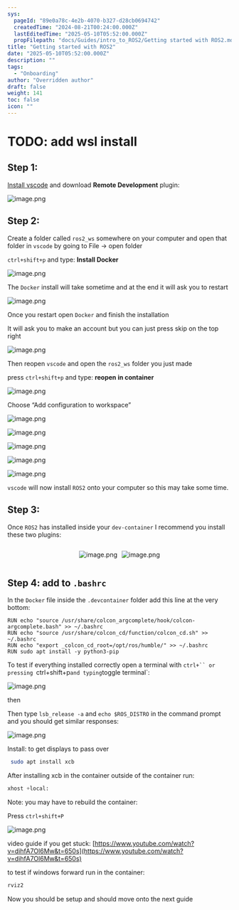 ```yaml
---
sys:
  pageId: "89e0a78c-4e2b-4070-b327-d28cb0694742"
  createdTime: "2024-08-21T00:24:00.000Z"
  lastEditedTime: "2025-05-10T05:52:00.000Z"
  propFilepath: "docs/Guides/intro_to_ROS2/Getting started with ROS2.md"
title: "Getting started with ROS2"
date: "2025-05-10T05:52:00.000Z"
description: ""
tags:
  - "Onboarding"
author: "Overridden author"
draft: false
weight: 141
toc: false
icon: ""
---
```


# TODO: add wsl install

## Step 1:

[Install vscode](https://code.visualstudio.com/download) and download **Remote Development** plugin:

![image.png](https://prod-files-secure.s3.us-west-2.amazonaws.com/d518164a-d88e-44d1-a4ee-3adb3bd8bce0/efb52993-1881-4a40-b95e-6f020334f022/image.png?X-Amz-Algorithm=AWS4-HMAC-SHA256&X-Amz-Content-Sha256=UNSIGNED-PAYLOAD&X-Amz-Credential=ASIAZI2LB46653DSAK5P%2F20250715%2Fus-west-2%2Fs3%2Faws4_request&X-Amz-Date=20250715T035340Z&X-Amz-Expires=3600&X-Amz-Security-Token=IQoJb3JpZ2luX2VjECMaCXVzLXdlc3QtMiJIMEYCIQDg0OUNJIlGgj2yXNujLWAOt7eRqDsPGTDnTge5ZgGwVQIhAJF7ifw1sMtVQV4CcR74OGk86sWU2H67po7V4%2B%2B6qLQ2Kv8DCDwQABoMNjM3NDIzMTgzODA1IgwKnBQlpF99di7eipsq3ANvcXSn0S9iGprbPxMHQzzE69thrXpYXii7q72BCDpRQi0PJBhVCIJYjvy13%2BcZA7U6ZWStzpSzpR9ZYmkP799Eeqk7DqevLmdly3qN0HGFKhPrLM5g8ThZD6EOOfrBScEc5dduGxAC%2BlGQqDdkB436V64F8o14xwpH9mZiay%2Bguri1Ma5JicGtOF2wLpOq37o4k%2BOlG6xHen55lhffDdB2sxDvP3ByWIYKbjl250pyzymRynHLVkFIwdVChmFJRYYHhoKoe0pbvzcOSF%2BMqkJC9oO48ck0kyB1SXlf5QvdfXhKu%2BZkh33i85pnEB7phRBU9%2Fg6x%2BtjfukJ7Lt8QMxDKQHS9JxMp8rbOj5ZnLtZ6AMBpf%2BvcaYpDW95alvO6wE5ceTOY8QgC7ImssWu7nLFLD4to%2BH%2FBENktjg7vCt9la57H6bAPzLiRpoJ76wOirGy3MtZ7jqZ279kkmSoWiPbZj5dhAwjwwNOQl9yEG0kyODPYDFs2dhPDQEkoAIt4l7cBg6FVPqAeDW9sO1CdtDpGgQ%2FcW5AvASbylphRNK%2FzrxVkVnj0PEPYGezS%2FAFFZFgL5Qu5nsOMDZzFSfGONJ1CcodTzkRdcDQlJYfKYof0sdnszIsyZ2BKu1%2BGDD7%2FdbDBjqkAQAwrOZZgoL0PIt9d3LzGr4rJf2LfEime6rNj%2Flh0huil%2BHuxa%2BIHqRgqbkPKovFkDwPdZSvJdCEF7LXEUjQCCqYQw%2FsCtg7Rxtu1v3CJ4IyTdNNbgofHA1zdWFRpuDeqHRGVF7U286AhVmTVcValWKqUvKDIEt4UkIspSF8DQalQEZiqqor%2FQiC5UtoNTdFSu0VR3UbELO%2FyXtbSLxMvL2a6LZT&X-Amz-Signature=175a6539f2058926c2cabb134f5a5062afae2a8fe34b99c1fc55ae10d6e5ecd9&X-Amz-SignedHeaders=host&x-amz-checksum-mode=ENABLED&x-id=GetObject)

## Step 2:

Create a folder called `ros2_ws` somewhere on your computer and open that folder in `vscode` by going to File → open folder 

`ctrl+shift+p` and type: **Install Docker**

![image.png](https://prod-files-secure.s3.us-west-2.amazonaws.com/d518164a-d88e-44d1-a4ee-3adb3bd8bce0/2269dc0e-1cd5-47ff-bceb-c04ad9b2eab0/image.png?X-Amz-Algorithm=AWS4-HMAC-SHA256&X-Amz-Content-Sha256=UNSIGNED-PAYLOAD&X-Amz-Credential=ASIAZI2LB46653DSAK5P%2F20250715%2Fus-west-2%2Fs3%2Faws4_request&X-Amz-Date=20250715T035340Z&X-Amz-Expires=3600&X-Amz-Security-Token=IQoJb3JpZ2luX2VjECMaCXVzLXdlc3QtMiJIMEYCIQDg0OUNJIlGgj2yXNujLWAOt7eRqDsPGTDnTge5ZgGwVQIhAJF7ifw1sMtVQV4CcR74OGk86sWU2H67po7V4%2B%2B6qLQ2Kv8DCDwQABoMNjM3NDIzMTgzODA1IgwKnBQlpF99di7eipsq3ANvcXSn0S9iGprbPxMHQzzE69thrXpYXii7q72BCDpRQi0PJBhVCIJYjvy13%2BcZA7U6ZWStzpSzpR9ZYmkP799Eeqk7DqevLmdly3qN0HGFKhPrLM5g8ThZD6EOOfrBScEc5dduGxAC%2BlGQqDdkB436V64F8o14xwpH9mZiay%2Bguri1Ma5JicGtOF2wLpOq37o4k%2BOlG6xHen55lhffDdB2sxDvP3ByWIYKbjl250pyzymRynHLVkFIwdVChmFJRYYHhoKoe0pbvzcOSF%2BMqkJC9oO48ck0kyB1SXlf5QvdfXhKu%2BZkh33i85pnEB7phRBU9%2Fg6x%2BtjfukJ7Lt8QMxDKQHS9JxMp8rbOj5ZnLtZ6AMBpf%2BvcaYpDW95alvO6wE5ceTOY8QgC7ImssWu7nLFLD4to%2BH%2FBENktjg7vCt9la57H6bAPzLiRpoJ76wOirGy3MtZ7jqZ279kkmSoWiPbZj5dhAwjwwNOQl9yEG0kyODPYDFs2dhPDQEkoAIt4l7cBg6FVPqAeDW9sO1CdtDpGgQ%2FcW5AvASbylphRNK%2FzrxVkVnj0PEPYGezS%2FAFFZFgL5Qu5nsOMDZzFSfGONJ1CcodTzkRdcDQlJYfKYof0sdnszIsyZ2BKu1%2BGDD7%2FdbDBjqkAQAwrOZZgoL0PIt9d3LzGr4rJf2LfEime6rNj%2Flh0huil%2BHuxa%2BIHqRgqbkPKovFkDwPdZSvJdCEF7LXEUjQCCqYQw%2FsCtg7Rxtu1v3CJ4IyTdNNbgofHA1zdWFRpuDeqHRGVF7U286AhVmTVcValWKqUvKDIEt4UkIspSF8DQalQEZiqqor%2FQiC5UtoNTdFSu0VR3UbELO%2FyXtbSLxMvL2a6LZT&X-Amz-Signature=25366506b5bafc1066b2869cfbaceedf6176b389bfb36303962fad5a74b0ec7e&X-Amz-SignedHeaders=host&x-amz-checksum-mode=ENABLED&x-id=GetObject)

The `Docker` install will take sometime and at the end it will ask you to restart

![image.png](https://prod-files-secure.s3.us-west-2.amazonaws.com/d518164a-d88e-44d1-a4ee-3adb3bd8bce0/ed233f78-be33-4b1f-b89c-9c346c0e961e/image.png?X-Amz-Algorithm=AWS4-HMAC-SHA256&X-Amz-Content-Sha256=UNSIGNED-PAYLOAD&X-Amz-Credential=ASIAZI2LB46653DSAK5P%2F20250715%2Fus-west-2%2Fs3%2Faws4_request&X-Amz-Date=20250715T035340Z&X-Amz-Expires=3600&X-Amz-Security-Token=IQoJb3JpZ2luX2VjECMaCXVzLXdlc3QtMiJIMEYCIQDg0OUNJIlGgj2yXNujLWAOt7eRqDsPGTDnTge5ZgGwVQIhAJF7ifw1sMtVQV4CcR74OGk86sWU2H67po7V4%2B%2B6qLQ2Kv8DCDwQABoMNjM3NDIzMTgzODA1IgwKnBQlpF99di7eipsq3ANvcXSn0S9iGprbPxMHQzzE69thrXpYXii7q72BCDpRQi0PJBhVCIJYjvy13%2BcZA7U6ZWStzpSzpR9ZYmkP799Eeqk7DqevLmdly3qN0HGFKhPrLM5g8ThZD6EOOfrBScEc5dduGxAC%2BlGQqDdkB436V64F8o14xwpH9mZiay%2Bguri1Ma5JicGtOF2wLpOq37o4k%2BOlG6xHen55lhffDdB2sxDvP3ByWIYKbjl250pyzymRynHLVkFIwdVChmFJRYYHhoKoe0pbvzcOSF%2BMqkJC9oO48ck0kyB1SXlf5QvdfXhKu%2BZkh33i85pnEB7phRBU9%2Fg6x%2BtjfukJ7Lt8QMxDKQHS9JxMp8rbOj5ZnLtZ6AMBpf%2BvcaYpDW95alvO6wE5ceTOY8QgC7ImssWu7nLFLD4to%2BH%2FBENktjg7vCt9la57H6bAPzLiRpoJ76wOirGy3MtZ7jqZ279kkmSoWiPbZj5dhAwjwwNOQl9yEG0kyODPYDFs2dhPDQEkoAIt4l7cBg6FVPqAeDW9sO1CdtDpGgQ%2FcW5AvASbylphRNK%2FzrxVkVnj0PEPYGezS%2FAFFZFgL5Qu5nsOMDZzFSfGONJ1CcodTzkRdcDQlJYfKYof0sdnszIsyZ2BKu1%2BGDD7%2FdbDBjqkAQAwrOZZgoL0PIt9d3LzGr4rJf2LfEime6rNj%2Flh0huil%2BHuxa%2BIHqRgqbkPKovFkDwPdZSvJdCEF7LXEUjQCCqYQw%2FsCtg7Rxtu1v3CJ4IyTdNNbgofHA1zdWFRpuDeqHRGVF7U286AhVmTVcValWKqUvKDIEt4UkIspSF8DQalQEZiqqor%2FQiC5UtoNTdFSu0VR3UbELO%2FyXtbSLxMvL2a6LZT&X-Amz-Signature=70b1f153de464fc7a4d3dcaf02692613c7d93af109121ef09a0dd81ebb606236&X-Amz-SignedHeaders=host&x-amz-checksum-mode=ENABLED&x-id=GetObject)

Once you restart open `Docker` and finish the installation

It will ask you to make an account but you can just press skip on the top right

![image.png](https://prod-files-secure.s3.us-west-2.amazonaws.com/d518164a-d88e-44d1-a4ee-3adb3bd8bce0/21010ad9-1659-4fd9-9f59-9932a09b2a3d/image.png?X-Amz-Algorithm=AWS4-HMAC-SHA256&X-Amz-Content-Sha256=UNSIGNED-PAYLOAD&X-Amz-Credential=ASIAZI2LB46653DSAK5P%2F20250715%2Fus-west-2%2Fs3%2Faws4_request&X-Amz-Date=20250715T035340Z&X-Amz-Expires=3600&X-Amz-Security-Token=IQoJb3JpZ2luX2VjECMaCXVzLXdlc3QtMiJIMEYCIQDg0OUNJIlGgj2yXNujLWAOt7eRqDsPGTDnTge5ZgGwVQIhAJF7ifw1sMtVQV4CcR74OGk86sWU2H67po7V4%2B%2B6qLQ2Kv8DCDwQABoMNjM3NDIzMTgzODA1IgwKnBQlpF99di7eipsq3ANvcXSn0S9iGprbPxMHQzzE69thrXpYXii7q72BCDpRQi0PJBhVCIJYjvy13%2BcZA7U6ZWStzpSzpR9ZYmkP799Eeqk7DqevLmdly3qN0HGFKhPrLM5g8ThZD6EOOfrBScEc5dduGxAC%2BlGQqDdkB436V64F8o14xwpH9mZiay%2Bguri1Ma5JicGtOF2wLpOq37o4k%2BOlG6xHen55lhffDdB2sxDvP3ByWIYKbjl250pyzymRynHLVkFIwdVChmFJRYYHhoKoe0pbvzcOSF%2BMqkJC9oO48ck0kyB1SXlf5QvdfXhKu%2BZkh33i85pnEB7phRBU9%2Fg6x%2BtjfukJ7Lt8QMxDKQHS9JxMp8rbOj5ZnLtZ6AMBpf%2BvcaYpDW95alvO6wE5ceTOY8QgC7ImssWu7nLFLD4to%2BH%2FBENktjg7vCt9la57H6bAPzLiRpoJ76wOirGy3MtZ7jqZ279kkmSoWiPbZj5dhAwjwwNOQl9yEG0kyODPYDFs2dhPDQEkoAIt4l7cBg6FVPqAeDW9sO1CdtDpGgQ%2FcW5AvASbylphRNK%2FzrxVkVnj0PEPYGezS%2FAFFZFgL5Qu5nsOMDZzFSfGONJ1CcodTzkRdcDQlJYfKYof0sdnszIsyZ2BKu1%2BGDD7%2FdbDBjqkAQAwrOZZgoL0PIt9d3LzGr4rJf2LfEime6rNj%2Flh0huil%2BHuxa%2BIHqRgqbkPKovFkDwPdZSvJdCEF7LXEUjQCCqYQw%2FsCtg7Rxtu1v3CJ4IyTdNNbgofHA1zdWFRpuDeqHRGVF7U286AhVmTVcValWKqUvKDIEt4UkIspSF8DQalQEZiqqor%2FQiC5UtoNTdFSu0VR3UbELO%2FyXtbSLxMvL2a6LZT&X-Amz-Signature=aaa128b8e969b8556df7293124986140e2e266b6a93cf7024947ae988f010855&X-Amz-SignedHeaders=host&x-amz-checksum-mode=ENABLED&x-id=GetObject)

Then reopen `vscode` and open the `ros2_ws` folder you just made

press `ctrl+shift+p` and type: **reopen in container**

![image.png](https://prod-files-secure.s3.us-west-2.amazonaws.com/d518164a-d88e-44d1-a4ee-3adb3bd8bce0/4e93b8c2-41ad-488c-8095-c74205196118/image.png?X-Amz-Algorithm=AWS4-HMAC-SHA256&X-Amz-Content-Sha256=UNSIGNED-PAYLOAD&X-Amz-Credential=ASIAZI2LB46653DSAK5P%2F20250715%2Fus-west-2%2Fs3%2Faws4_request&X-Amz-Date=20250715T035340Z&X-Amz-Expires=3600&X-Amz-Security-Token=IQoJb3JpZ2luX2VjECMaCXVzLXdlc3QtMiJIMEYCIQDg0OUNJIlGgj2yXNujLWAOt7eRqDsPGTDnTge5ZgGwVQIhAJF7ifw1sMtVQV4CcR74OGk86sWU2H67po7V4%2B%2B6qLQ2Kv8DCDwQABoMNjM3NDIzMTgzODA1IgwKnBQlpF99di7eipsq3ANvcXSn0S9iGprbPxMHQzzE69thrXpYXii7q72BCDpRQi0PJBhVCIJYjvy13%2BcZA7U6ZWStzpSzpR9ZYmkP799Eeqk7DqevLmdly3qN0HGFKhPrLM5g8ThZD6EOOfrBScEc5dduGxAC%2BlGQqDdkB436V64F8o14xwpH9mZiay%2Bguri1Ma5JicGtOF2wLpOq37o4k%2BOlG6xHen55lhffDdB2sxDvP3ByWIYKbjl250pyzymRynHLVkFIwdVChmFJRYYHhoKoe0pbvzcOSF%2BMqkJC9oO48ck0kyB1SXlf5QvdfXhKu%2BZkh33i85pnEB7phRBU9%2Fg6x%2BtjfukJ7Lt8QMxDKQHS9JxMp8rbOj5ZnLtZ6AMBpf%2BvcaYpDW95alvO6wE5ceTOY8QgC7ImssWu7nLFLD4to%2BH%2FBENktjg7vCt9la57H6bAPzLiRpoJ76wOirGy3MtZ7jqZ279kkmSoWiPbZj5dhAwjwwNOQl9yEG0kyODPYDFs2dhPDQEkoAIt4l7cBg6FVPqAeDW9sO1CdtDpGgQ%2FcW5AvASbylphRNK%2FzrxVkVnj0PEPYGezS%2FAFFZFgL5Qu5nsOMDZzFSfGONJ1CcodTzkRdcDQlJYfKYof0sdnszIsyZ2BKu1%2BGDD7%2FdbDBjqkAQAwrOZZgoL0PIt9d3LzGr4rJf2LfEime6rNj%2Flh0huil%2BHuxa%2BIHqRgqbkPKovFkDwPdZSvJdCEF7LXEUjQCCqYQw%2FsCtg7Rxtu1v3CJ4IyTdNNbgofHA1zdWFRpuDeqHRGVF7U286AhVmTVcValWKqUvKDIEt4UkIspSF8DQalQEZiqqor%2FQiC5UtoNTdFSu0VR3UbELO%2FyXtbSLxMvL2a6LZT&X-Amz-Signature=bb148e4dd68ca12f144409d37859bf6acc80ce8e59b318a0f2e580406f1c8632&X-Amz-SignedHeaders=host&x-amz-checksum-mode=ENABLED&x-id=GetObject)

Choose “Add configuration to workspace”

![image.png](https://prod-files-secure.s3.us-west-2.amazonaws.com/d518164a-d88e-44d1-a4ee-3adb3bd8bce0/9560b282-5060-4989-ba37-97e7b2c22476/image.png?X-Amz-Algorithm=AWS4-HMAC-SHA256&X-Amz-Content-Sha256=UNSIGNED-PAYLOAD&X-Amz-Credential=ASIAZI2LB46653DSAK5P%2F20250715%2Fus-west-2%2Fs3%2Faws4_request&X-Amz-Date=20250715T035340Z&X-Amz-Expires=3600&X-Amz-Security-Token=IQoJb3JpZ2luX2VjECMaCXVzLXdlc3QtMiJIMEYCIQDg0OUNJIlGgj2yXNujLWAOt7eRqDsPGTDnTge5ZgGwVQIhAJF7ifw1sMtVQV4CcR74OGk86sWU2H67po7V4%2B%2B6qLQ2Kv8DCDwQABoMNjM3NDIzMTgzODA1IgwKnBQlpF99di7eipsq3ANvcXSn0S9iGprbPxMHQzzE69thrXpYXii7q72BCDpRQi0PJBhVCIJYjvy13%2BcZA7U6ZWStzpSzpR9ZYmkP799Eeqk7DqevLmdly3qN0HGFKhPrLM5g8ThZD6EOOfrBScEc5dduGxAC%2BlGQqDdkB436V64F8o14xwpH9mZiay%2Bguri1Ma5JicGtOF2wLpOq37o4k%2BOlG6xHen55lhffDdB2sxDvP3ByWIYKbjl250pyzymRynHLVkFIwdVChmFJRYYHhoKoe0pbvzcOSF%2BMqkJC9oO48ck0kyB1SXlf5QvdfXhKu%2BZkh33i85pnEB7phRBU9%2Fg6x%2BtjfukJ7Lt8QMxDKQHS9JxMp8rbOj5ZnLtZ6AMBpf%2BvcaYpDW95alvO6wE5ceTOY8QgC7ImssWu7nLFLD4to%2BH%2FBENktjg7vCt9la57H6bAPzLiRpoJ76wOirGy3MtZ7jqZ279kkmSoWiPbZj5dhAwjwwNOQl9yEG0kyODPYDFs2dhPDQEkoAIt4l7cBg6FVPqAeDW9sO1CdtDpGgQ%2FcW5AvASbylphRNK%2FzrxVkVnj0PEPYGezS%2FAFFZFgL5Qu5nsOMDZzFSfGONJ1CcodTzkRdcDQlJYfKYof0sdnszIsyZ2BKu1%2BGDD7%2FdbDBjqkAQAwrOZZgoL0PIt9d3LzGr4rJf2LfEime6rNj%2Flh0huil%2BHuxa%2BIHqRgqbkPKovFkDwPdZSvJdCEF7LXEUjQCCqYQw%2FsCtg7Rxtu1v3CJ4IyTdNNbgofHA1zdWFRpuDeqHRGVF7U286AhVmTVcValWKqUvKDIEt4UkIspSF8DQalQEZiqqor%2FQiC5UtoNTdFSu0VR3UbELO%2FyXtbSLxMvL2a6LZT&X-Amz-Signature=40634c28e9a445bffe521393de8cdcfe5216aed11dfd3c14bc1e37fb5280ca7a&X-Amz-SignedHeaders=host&x-amz-checksum-mode=ENABLED&x-id=GetObject)

![image.png](https://prod-files-secure.s3.us-west-2.amazonaws.com/d518164a-d88e-44d1-a4ee-3adb3bd8bce0/2ee63f81-886b-48e8-a553-dc6e5eac99e4/image.png?X-Amz-Algorithm=AWS4-HMAC-SHA256&X-Amz-Content-Sha256=UNSIGNED-PAYLOAD&X-Amz-Credential=ASIAZI2LB46653DSAK5P%2F20250715%2Fus-west-2%2Fs3%2Faws4_request&X-Amz-Date=20250715T035340Z&X-Amz-Expires=3600&X-Amz-Security-Token=IQoJb3JpZ2luX2VjECMaCXVzLXdlc3QtMiJIMEYCIQDg0OUNJIlGgj2yXNujLWAOt7eRqDsPGTDnTge5ZgGwVQIhAJF7ifw1sMtVQV4CcR74OGk86sWU2H67po7V4%2B%2B6qLQ2Kv8DCDwQABoMNjM3NDIzMTgzODA1IgwKnBQlpF99di7eipsq3ANvcXSn0S9iGprbPxMHQzzE69thrXpYXii7q72BCDpRQi0PJBhVCIJYjvy13%2BcZA7U6ZWStzpSzpR9ZYmkP799Eeqk7DqevLmdly3qN0HGFKhPrLM5g8ThZD6EOOfrBScEc5dduGxAC%2BlGQqDdkB436V64F8o14xwpH9mZiay%2Bguri1Ma5JicGtOF2wLpOq37o4k%2BOlG6xHen55lhffDdB2sxDvP3ByWIYKbjl250pyzymRynHLVkFIwdVChmFJRYYHhoKoe0pbvzcOSF%2BMqkJC9oO48ck0kyB1SXlf5QvdfXhKu%2BZkh33i85pnEB7phRBU9%2Fg6x%2BtjfukJ7Lt8QMxDKQHS9JxMp8rbOj5ZnLtZ6AMBpf%2BvcaYpDW95alvO6wE5ceTOY8QgC7ImssWu7nLFLD4to%2BH%2FBENktjg7vCt9la57H6bAPzLiRpoJ76wOirGy3MtZ7jqZ279kkmSoWiPbZj5dhAwjwwNOQl9yEG0kyODPYDFs2dhPDQEkoAIt4l7cBg6FVPqAeDW9sO1CdtDpGgQ%2FcW5AvASbylphRNK%2FzrxVkVnj0PEPYGezS%2FAFFZFgL5Qu5nsOMDZzFSfGONJ1CcodTzkRdcDQlJYfKYof0sdnszIsyZ2BKu1%2BGDD7%2FdbDBjqkAQAwrOZZgoL0PIt9d3LzGr4rJf2LfEime6rNj%2Flh0huil%2BHuxa%2BIHqRgqbkPKovFkDwPdZSvJdCEF7LXEUjQCCqYQw%2FsCtg7Rxtu1v3CJ4IyTdNNbgofHA1zdWFRpuDeqHRGVF7U286AhVmTVcValWKqUvKDIEt4UkIspSF8DQalQEZiqqor%2FQiC5UtoNTdFSu0VR3UbELO%2FyXtbSLxMvL2a6LZT&X-Amz-Signature=18a4908363a49361b0e2108f15f076856d260ab8067a98f0254fdbef5f1d998b&X-Amz-SignedHeaders=host&x-amz-checksum-mode=ENABLED&x-id=GetObject)

![image.png](https://prod-files-secure.s3.us-west-2.amazonaws.com/d518164a-d88e-44d1-a4ee-3adb3bd8bce0/ae1580b2-b048-407e-aed9-b584224a7a04/image.png?X-Amz-Algorithm=AWS4-HMAC-SHA256&X-Amz-Content-Sha256=UNSIGNED-PAYLOAD&X-Amz-Credential=ASIAZI2LB46653DSAK5P%2F20250715%2Fus-west-2%2Fs3%2Faws4_request&X-Amz-Date=20250715T035340Z&X-Amz-Expires=3600&X-Amz-Security-Token=IQoJb3JpZ2luX2VjECMaCXVzLXdlc3QtMiJIMEYCIQDg0OUNJIlGgj2yXNujLWAOt7eRqDsPGTDnTge5ZgGwVQIhAJF7ifw1sMtVQV4CcR74OGk86sWU2H67po7V4%2B%2B6qLQ2Kv8DCDwQABoMNjM3NDIzMTgzODA1IgwKnBQlpF99di7eipsq3ANvcXSn0S9iGprbPxMHQzzE69thrXpYXii7q72BCDpRQi0PJBhVCIJYjvy13%2BcZA7U6ZWStzpSzpR9ZYmkP799Eeqk7DqevLmdly3qN0HGFKhPrLM5g8ThZD6EOOfrBScEc5dduGxAC%2BlGQqDdkB436V64F8o14xwpH9mZiay%2Bguri1Ma5JicGtOF2wLpOq37o4k%2BOlG6xHen55lhffDdB2sxDvP3ByWIYKbjl250pyzymRynHLVkFIwdVChmFJRYYHhoKoe0pbvzcOSF%2BMqkJC9oO48ck0kyB1SXlf5QvdfXhKu%2BZkh33i85pnEB7phRBU9%2Fg6x%2BtjfukJ7Lt8QMxDKQHS9JxMp8rbOj5ZnLtZ6AMBpf%2BvcaYpDW95alvO6wE5ceTOY8QgC7ImssWu7nLFLD4to%2BH%2FBENktjg7vCt9la57H6bAPzLiRpoJ76wOirGy3MtZ7jqZ279kkmSoWiPbZj5dhAwjwwNOQl9yEG0kyODPYDFs2dhPDQEkoAIt4l7cBg6FVPqAeDW9sO1CdtDpGgQ%2FcW5AvASbylphRNK%2FzrxVkVnj0PEPYGezS%2FAFFZFgL5Qu5nsOMDZzFSfGONJ1CcodTzkRdcDQlJYfKYof0sdnszIsyZ2BKu1%2BGDD7%2FdbDBjqkAQAwrOZZgoL0PIt9d3LzGr4rJf2LfEime6rNj%2Flh0huil%2BHuxa%2BIHqRgqbkPKovFkDwPdZSvJdCEF7LXEUjQCCqYQw%2FsCtg7Rxtu1v3CJ4IyTdNNbgofHA1zdWFRpuDeqHRGVF7U286AhVmTVcValWKqUvKDIEt4UkIspSF8DQalQEZiqqor%2FQiC5UtoNTdFSu0VR3UbELO%2FyXtbSLxMvL2a6LZT&X-Amz-Signature=08bc276af60af8652408c92f77f63253031d8298c3de879658adc1fb9804acf5&X-Amz-SignedHeaders=host&x-amz-checksum-mode=ENABLED&x-id=GetObject)

![image.png](https://prod-files-secure.s3.us-west-2.amazonaws.com/d518164a-d88e-44d1-a4ee-3adb3bd8bce0/53255b28-f75e-430f-b9e3-c0ac8577e42b/image.png?X-Amz-Algorithm=AWS4-HMAC-SHA256&X-Amz-Content-Sha256=UNSIGNED-PAYLOAD&X-Amz-Credential=ASIAZI2LB46653DSAK5P%2F20250715%2Fus-west-2%2Fs3%2Faws4_request&X-Amz-Date=20250715T035340Z&X-Amz-Expires=3600&X-Amz-Security-Token=IQoJb3JpZ2luX2VjECMaCXVzLXdlc3QtMiJIMEYCIQDg0OUNJIlGgj2yXNujLWAOt7eRqDsPGTDnTge5ZgGwVQIhAJF7ifw1sMtVQV4CcR74OGk86sWU2H67po7V4%2B%2B6qLQ2Kv8DCDwQABoMNjM3NDIzMTgzODA1IgwKnBQlpF99di7eipsq3ANvcXSn0S9iGprbPxMHQzzE69thrXpYXii7q72BCDpRQi0PJBhVCIJYjvy13%2BcZA7U6ZWStzpSzpR9ZYmkP799Eeqk7DqevLmdly3qN0HGFKhPrLM5g8ThZD6EOOfrBScEc5dduGxAC%2BlGQqDdkB436V64F8o14xwpH9mZiay%2Bguri1Ma5JicGtOF2wLpOq37o4k%2BOlG6xHen55lhffDdB2sxDvP3ByWIYKbjl250pyzymRynHLVkFIwdVChmFJRYYHhoKoe0pbvzcOSF%2BMqkJC9oO48ck0kyB1SXlf5QvdfXhKu%2BZkh33i85pnEB7phRBU9%2Fg6x%2BtjfukJ7Lt8QMxDKQHS9JxMp8rbOj5ZnLtZ6AMBpf%2BvcaYpDW95alvO6wE5ceTOY8QgC7ImssWu7nLFLD4to%2BH%2FBENktjg7vCt9la57H6bAPzLiRpoJ76wOirGy3MtZ7jqZ279kkmSoWiPbZj5dhAwjwwNOQl9yEG0kyODPYDFs2dhPDQEkoAIt4l7cBg6FVPqAeDW9sO1CdtDpGgQ%2FcW5AvASbylphRNK%2FzrxVkVnj0PEPYGezS%2FAFFZFgL5Qu5nsOMDZzFSfGONJ1CcodTzkRdcDQlJYfKYof0sdnszIsyZ2BKu1%2BGDD7%2FdbDBjqkAQAwrOZZgoL0PIt9d3LzGr4rJf2LfEime6rNj%2Flh0huil%2BHuxa%2BIHqRgqbkPKovFkDwPdZSvJdCEF7LXEUjQCCqYQw%2FsCtg7Rxtu1v3CJ4IyTdNNbgofHA1zdWFRpuDeqHRGVF7U286AhVmTVcValWKqUvKDIEt4UkIspSF8DQalQEZiqqor%2FQiC5UtoNTdFSu0VR3UbELO%2FyXtbSLxMvL2a6LZT&X-Amz-Signature=abafdb8981617c781a195eb59fbcbd238256e5443b76a52a7b8dd31b06e17b5e&X-Amz-SignedHeaders=host&x-amz-checksum-mode=ENABLED&x-id=GetObject)

![image.png](https://prod-files-secure.s3.us-west-2.amazonaws.com/d518164a-d88e-44d1-a4ee-3adb3bd8bce0/7c562767-5af9-4ffb-97d1-327bcdf4ee00/image.png?X-Amz-Algorithm=AWS4-HMAC-SHA256&X-Amz-Content-Sha256=UNSIGNED-PAYLOAD&X-Amz-Credential=ASIAZI2LB46653DSAK5P%2F20250715%2Fus-west-2%2Fs3%2Faws4_request&X-Amz-Date=20250715T035340Z&X-Amz-Expires=3600&X-Amz-Security-Token=IQoJb3JpZ2luX2VjECMaCXVzLXdlc3QtMiJIMEYCIQDg0OUNJIlGgj2yXNujLWAOt7eRqDsPGTDnTge5ZgGwVQIhAJF7ifw1sMtVQV4CcR74OGk86sWU2H67po7V4%2B%2B6qLQ2Kv8DCDwQABoMNjM3NDIzMTgzODA1IgwKnBQlpF99di7eipsq3ANvcXSn0S9iGprbPxMHQzzE69thrXpYXii7q72BCDpRQi0PJBhVCIJYjvy13%2BcZA7U6ZWStzpSzpR9ZYmkP799Eeqk7DqevLmdly3qN0HGFKhPrLM5g8ThZD6EOOfrBScEc5dduGxAC%2BlGQqDdkB436V64F8o14xwpH9mZiay%2Bguri1Ma5JicGtOF2wLpOq37o4k%2BOlG6xHen55lhffDdB2sxDvP3ByWIYKbjl250pyzymRynHLVkFIwdVChmFJRYYHhoKoe0pbvzcOSF%2BMqkJC9oO48ck0kyB1SXlf5QvdfXhKu%2BZkh33i85pnEB7phRBU9%2Fg6x%2BtjfukJ7Lt8QMxDKQHS9JxMp8rbOj5ZnLtZ6AMBpf%2BvcaYpDW95alvO6wE5ceTOY8QgC7ImssWu7nLFLD4to%2BH%2FBENktjg7vCt9la57H6bAPzLiRpoJ76wOirGy3MtZ7jqZ279kkmSoWiPbZj5dhAwjwwNOQl9yEG0kyODPYDFs2dhPDQEkoAIt4l7cBg6FVPqAeDW9sO1CdtDpGgQ%2FcW5AvASbylphRNK%2FzrxVkVnj0PEPYGezS%2FAFFZFgL5Qu5nsOMDZzFSfGONJ1CcodTzkRdcDQlJYfKYof0sdnszIsyZ2BKu1%2BGDD7%2FdbDBjqkAQAwrOZZgoL0PIt9d3LzGr4rJf2LfEime6rNj%2Flh0huil%2BHuxa%2BIHqRgqbkPKovFkDwPdZSvJdCEF7LXEUjQCCqYQw%2FsCtg7Rxtu1v3CJ4IyTdNNbgofHA1zdWFRpuDeqHRGVF7U286AhVmTVcValWKqUvKDIEt4UkIspSF8DQalQEZiqqor%2FQiC5UtoNTdFSu0VR3UbELO%2FyXtbSLxMvL2a6LZT&X-Amz-Signature=447f1e94fbc151be5db6d3b8c7a175a8a9e42762b95c7afb753a811ab3298ae4&X-Amz-SignedHeaders=host&x-amz-checksum-mode=ENABLED&x-id=GetObject)

`vscode` will now install `ROS2` onto your computer so this may take some time.

## Step 3:

Once `ROS2` has installed inside your `dev-container` I recommend you install these two plugins:

<div style="display: flex;flex-direction: row; column-gap:10px; max-width: 630px;justify-content: center;">
<div>

![image.png](https://prod-files-secure.s3.us-west-2.amazonaws.com/d518164a-d88e-44d1-a4ee-3adb3bd8bce0/3fc3d550-5a54-4ba1-ba6b-faa01cdb7369/image.png?X-Amz-Algorithm=AWS4-HMAC-SHA256&X-Amz-Content-Sha256=UNSIGNED-PAYLOAD&X-Amz-Credential=ASIAZI2LB4663NAWITI3%2F20250715%2Fus-west-2%2Fs3%2Faws4_request&X-Amz-Date=20250715T035345Z&X-Amz-Expires=3600&X-Amz-Security-Token=IQoJb3JpZ2luX2VjECMaCXVzLXdlc3QtMiJHMEUCIA0o577FjMSzC9oF2%2BMXEW%2FdRAE5gM0BYRGaRbUU8A36AiEAr11s4ooBJ%2BfCHKqEkwJB5yDGub9RbCNTElI8EbOGblsq%2FwMIPBAAGgw2Mzc0MjMxODM4MDUiDGY1qV0gA3%2Bh3aWn4CrcAycTFwGjJeY849G1cgT5I%2FOJDZSehMSPv4ASdpgCEAva0BoSgZPrHjoHGq2SIEkrJQBL1Q7ue4%2FirdY9N0IlEUQpS2kvCrkxzBE%2B0KeTzH67fLZzOF2fQXnj4lqA1%2BHj4JEg7b38zXocYxBjGtOFuM1ZIgnbiFsCiV5EX%2Bl2e1CzUBmBWduAWFEJ%2BZCA7tE0YKmZ1w5TSVAMVqMxD2%2BIEmqv%2F%2ByjtArCeFbJUGR494J%2Buu5z0ArB1FyC0yU7DXgKybmEKRl5Lk5tC%2FbH%2BqvKXW7sZoGv4EDFRuop%2FvfC%2B%2BcLaltz60YfYcbYg%2BjIVdI%2BzFPn5cDw1W8ZZS9kM6BREumw5cH9eRpZ3tlZmdCwx6zXWGRlFxlJ4ya8cKgqOS5i7D%2F%2BED624nj8auYln%2Fr087%2Bmt7byAHcujYOxfFBs31VIN2C%2BqJ52wS9CEQD8MERFvA9%2FTwcHk2mu71T7taXSoFHLS9S2zUB4231d%2F8trubXbtzs7%2BChXJl%2F5hpWad3EGBr%2Bg65mBcgBNjOSeps%2Ftqy7Drj4cO7rviGRN1VUQg%2BEp56WR5rj1wioz0xC%2BmtyHOSeapuxA7XOLGghHYfuN9hiqVoMLqfrU2HTn0pj1t2Oc5iw2%2FzDmcO6KkZLvMLH91sMGOqUBNZLWNNf3xwalqvqRvFcnjaNhkCtami704EZccqMUdYCxePwMTonBzzYluIWkDzoH1nJn25J5lFfB4oUd%2FyXcYZd%2BcjNPtLiuc5R0PjW0xz8GJBBqJDdnjXAqtlZbWLF8%2B50MncDWKCtz67Z33FobSM%2BcJIbeKWsKw%2Fqkrtc%2BDcH6k6TVX9Pdd2FNXPV%2F6qVemIEdT9Bqi2hSNer7kLQqfx2TcZli&X-Amz-Signature=a17a5997eda2a589b20c03ea8fc3fbb20ab385beb5ef79531e57ddae5de49e79&X-Amz-SignedHeaders=host&x-amz-checksum-mode=ENABLED&x-id=GetObject)

</div>
<div>

![image.png](https://prod-files-secure.s3.us-west-2.amazonaws.com/d518164a-d88e-44d1-a4ee-3adb3bd8bce0/d994cc66-13c2-4093-a5a3-f84cf4601a82/image.png?X-Amz-Algorithm=AWS4-HMAC-SHA256&X-Amz-Content-Sha256=UNSIGNED-PAYLOAD&X-Amz-Credential=ASIAZI2LB466YWVL4CB2%2F20250715%2Fus-west-2%2Fs3%2Faws4_request&X-Amz-Date=20250715T035345Z&X-Amz-Expires=3600&X-Amz-Security-Token=IQoJb3JpZ2luX2VjECMaCXVzLXdlc3QtMiJIMEYCIQCdMVgf3uF1WK9bq48Qo9Nc36ZwYI%2F%2FnlKyGv9%2F6OH9DAIhAM0IpZgd0Wm5YtAXeitUQA1fybnMeyenJXrKkgdJ4kKTKv8DCDwQABoMNjM3NDIzMTgzODA1IgxHmC4vM4YfJQSA0hcq3AP47P5wZWl%2F1Zu8MIqj5LNZqatw9mdxVTdHPy%2FQUl3kV2By2%2BUoy%2BsJSg%2BpZciU89ZB9qhDRshtI0nu1canNz1XWwmAkqVYo6Qub0YSsda8VVVTxRJ6d9z48oplmmtqOKj2qZ%2B6%2Bx6mvbzgThelavHRR4IWgF9hTILSdZS1yZ5f6NdzFG45lS7rkt%2BSMOPIlwmHRHdEQnlOfvYTNO3hyr55cxPxlFdsiMishVDS9Qsef1t177Kespx5n8XqnefhS7tUU4AOSDQ8st2%2BwZMIMEAXOfTskRVUZsSaxp8PS0HuslkA%2FLZB0vTrKGFi%2Bza8Z86MV0z8DL3%2Bz4B%2F1OYN9%2FLzQpQS%2FAizzDWPv38c2Lc0f%2FvnnMyrkPgo2oLw4iCbzttVz5smOSAAl04nlNGTTOpVW3bDMm43jBjRkhgHq505vVTxYaCX0rrxe4yAYMujxovu0V7%2Bha7MoqrQuhBSSgtN89xDbJ5fnKc1nLpyI0jgNf%2BQHPO1m5MOkVRKzhXjD3jntywOMkrLH17yNRqnSW1Sx4jYtUuTDtisQpdb9cCrS8hLzw9Xzjs4N%2FrrJt3C91fpItF7AiUNAWVbZoT%2FFk2RQDvb9jMcheyct%2FbKtBGuYjevetUjjr6pKcFCSjDi%2FdbDBjqkATGBRewJB6TPWx5ONpN0T%2FuDJU%2Fpa59ks6Fqy%2BDcaSXO%2FIAdkxp0HGrMF%2BMyuxI1fflyi6dqpla7vz1PQvVMu%2B%2Bgnfn4dgy5ypKPhbjHnUhuewlJreY89T5wShPcA1PZb%2F6RwWorOhAUNLKp%2B%2BQwIe6QF7zTncwaLnOfVJNYQyPF3ZCJjmTJR7CVKkK8flEHH1EuGRwohl0KbJR8SjuR2IE%2FD4Il&X-Amz-Signature=692e1edb73ba4a9ffcd01b86d77a2013436dfa9d88706c26fc9abe9103d0b38f&X-Amz-SignedHeaders=host&x-amz-checksum-mode=ENABLED&x-id=GetObject)

</div>
</div>

## Step 4: add to `.bashrc`

In the `Docker` file inside the `.devcontainer` folder add this line at the very bottom: 

```docker
RUN echo "source /usr/share/colcon_argcomplete/hook/colcon-argcomplete.bash" >> ~/.bashrc
RUN echo "source /usr/share/colcon_cd/function/colcon_cd.sh" >> ~/.bashrc
RUN echo "export _colcon_cd_root=/opt/ros/humble/" >> ~/.bashrc
RUN sudo apt install -y python3-pip 
```

To test if everything installed correctly open a terminal with `ctrl+`` or pressing `ctrl+shift+p` and typing `toggle terminal`:

![image.png](https://prod-files-secure.s3.us-west-2.amazonaws.com/d518164a-d88e-44d1-a4ee-3adb3bd8bce0/6a4943d8-b04e-4c02-9a58-775f3384d1a5/image.png?X-Amz-Algorithm=AWS4-HMAC-SHA256&X-Amz-Content-Sha256=UNSIGNED-PAYLOAD&X-Amz-Credential=ASIAZI2LB46653DSAK5P%2F20250715%2Fus-west-2%2Fs3%2Faws4_request&X-Amz-Date=20250715T035340Z&X-Amz-Expires=3600&X-Amz-Security-Token=IQoJb3JpZ2luX2VjECMaCXVzLXdlc3QtMiJIMEYCIQDg0OUNJIlGgj2yXNujLWAOt7eRqDsPGTDnTge5ZgGwVQIhAJF7ifw1sMtVQV4CcR74OGk86sWU2H67po7V4%2B%2B6qLQ2Kv8DCDwQABoMNjM3NDIzMTgzODA1IgwKnBQlpF99di7eipsq3ANvcXSn0S9iGprbPxMHQzzE69thrXpYXii7q72BCDpRQi0PJBhVCIJYjvy13%2BcZA7U6ZWStzpSzpR9ZYmkP799Eeqk7DqevLmdly3qN0HGFKhPrLM5g8ThZD6EOOfrBScEc5dduGxAC%2BlGQqDdkB436V64F8o14xwpH9mZiay%2Bguri1Ma5JicGtOF2wLpOq37o4k%2BOlG6xHen55lhffDdB2sxDvP3ByWIYKbjl250pyzymRynHLVkFIwdVChmFJRYYHhoKoe0pbvzcOSF%2BMqkJC9oO48ck0kyB1SXlf5QvdfXhKu%2BZkh33i85pnEB7phRBU9%2Fg6x%2BtjfukJ7Lt8QMxDKQHS9JxMp8rbOj5ZnLtZ6AMBpf%2BvcaYpDW95alvO6wE5ceTOY8QgC7ImssWu7nLFLD4to%2BH%2FBENktjg7vCt9la57H6bAPzLiRpoJ76wOirGy3MtZ7jqZ279kkmSoWiPbZj5dhAwjwwNOQl9yEG0kyODPYDFs2dhPDQEkoAIt4l7cBg6FVPqAeDW9sO1CdtDpGgQ%2FcW5AvASbylphRNK%2FzrxVkVnj0PEPYGezS%2FAFFZFgL5Qu5nsOMDZzFSfGONJ1CcodTzkRdcDQlJYfKYof0sdnszIsyZ2BKu1%2BGDD7%2FdbDBjqkAQAwrOZZgoL0PIt9d3LzGr4rJf2LfEime6rNj%2Flh0huil%2BHuxa%2BIHqRgqbkPKovFkDwPdZSvJdCEF7LXEUjQCCqYQw%2FsCtg7Rxtu1v3CJ4IyTdNNbgofHA1zdWFRpuDeqHRGVF7U286AhVmTVcValWKqUvKDIEt4UkIspSF8DQalQEZiqqor%2FQiC5UtoNTdFSu0VR3UbELO%2FyXtbSLxMvL2a6LZT&X-Amz-Signature=6f34961fd90cab9ea46c4bfcab625cb48a39ccb9c8d9504221e6e288bcc1f2e2&X-Amz-SignedHeaders=host&x-amz-checksum-mode=ENABLED&x-id=GetObject)

then 

Then type `lsb_release -a` and `echo $ROS_DISTRO` in the command prompt and you should get similar responses:

![image.png](https://prod-files-secure.s3.us-west-2.amazonaws.com/d518164a-d88e-44d1-a4ee-3adb3bd8bce0/3e635dec-a805-4e85-8b9e-d000e5b71a4e/image.png?X-Amz-Algorithm=AWS4-HMAC-SHA256&X-Amz-Content-Sha256=UNSIGNED-PAYLOAD&X-Amz-Credential=ASIAZI2LB46653DSAK5P%2F20250715%2Fus-west-2%2Fs3%2Faws4_request&X-Amz-Date=20250715T035340Z&X-Amz-Expires=3600&X-Amz-Security-Token=IQoJb3JpZ2luX2VjECMaCXVzLXdlc3QtMiJIMEYCIQDg0OUNJIlGgj2yXNujLWAOt7eRqDsPGTDnTge5ZgGwVQIhAJF7ifw1sMtVQV4CcR74OGk86sWU2H67po7V4%2B%2B6qLQ2Kv8DCDwQABoMNjM3NDIzMTgzODA1IgwKnBQlpF99di7eipsq3ANvcXSn0S9iGprbPxMHQzzE69thrXpYXii7q72BCDpRQi0PJBhVCIJYjvy13%2BcZA7U6ZWStzpSzpR9ZYmkP799Eeqk7DqevLmdly3qN0HGFKhPrLM5g8ThZD6EOOfrBScEc5dduGxAC%2BlGQqDdkB436V64F8o14xwpH9mZiay%2Bguri1Ma5JicGtOF2wLpOq37o4k%2BOlG6xHen55lhffDdB2sxDvP3ByWIYKbjl250pyzymRynHLVkFIwdVChmFJRYYHhoKoe0pbvzcOSF%2BMqkJC9oO48ck0kyB1SXlf5QvdfXhKu%2BZkh33i85pnEB7phRBU9%2Fg6x%2BtjfukJ7Lt8QMxDKQHS9JxMp8rbOj5ZnLtZ6AMBpf%2BvcaYpDW95alvO6wE5ceTOY8QgC7ImssWu7nLFLD4to%2BH%2FBENktjg7vCt9la57H6bAPzLiRpoJ76wOirGy3MtZ7jqZ279kkmSoWiPbZj5dhAwjwwNOQl9yEG0kyODPYDFs2dhPDQEkoAIt4l7cBg6FVPqAeDW9sO1CdtDpGgQ%2FcW5AvASbylphRNK%2FzrxVkVnj0PEPYGezS%2FAFFZFgL5Qu5nsOMDZzFSfGONJ1CcodTzkRdcDQlJYfKYof0sdnszIsyZ2BKu1%2BGDD7%2FdbDBjqkAQAwrOZZgoL0PIt9d3LzGr4rJf2LfEime6rNj%2Flh0huil%2BHuxa%2BIHqRgqbkPKovFkDwPdZSvJdCEF7LXEUjQCCqYQw%2FsCtg7Rxtu1v3CJ4IyTdNNbgofHA1zdWFRpuDeqHRGVF7U286AhVmTVcValWKqUvKDIEt4UkIspSF8DQalQEZiqqor%2FQiC5UtoNTdFSu0VR3UbELO%2FyXtbSLxMvL2a6LZT&X-Amz-Signature=2319a59f9f8304775005b88a62b2eb2e1a9a2cf2de5a5fdb878f041649a36483&X-Amz-SignedHeaders=host&x-amz-checksum-mode=ENABLED&x-id=GetObject)

Install:  to get displays to pass over

```bash
 sudo apt install xcb
```

After installing xcb in the container outside of the container run:

```python
xhost +local:
```

Note: you may have to rebuild the container:

Press `ctrl+shift+P`

![image.png](https://prod-files-secure.s3.us-west-2.amazonaws.com/d518164a-d88e-44d1-a4ee-3adb3bd8bce0/6c2be660-2618-4c38-9c26-53554f7a0b7b/image.png?X-Amz-Algorithm=AWS4-HMAC-SHA256&X-Amz-Content-Sha256=UNSIGNED-PAYLOAD&X-Amz-Credential=ASIAZI2LB46653DSAK5P%2F20250715%2Fus-west-2%2Fs3%2Faws4_request&X-Amz-Date=20250715T035340Z&X-Amz-Expires=3600&X-Amz-Security-Token=IQoJb3JpZ2luX2VjECMaCXVzLXdlc3QtMiJIMEYCIQDg0OUNJIlGgj2yXNujLWAOt7eRqDsPGTDnTge5ZgGwVQIhAJF7ifw1sMtVQV4CcR74OGk86sWU2H67po7V4%2B%2B6qLQ2Kv8DCDwQABoMNjM3NDIzMTgzODA1IgwKnBQlpF99di7eipsq3ANvcXSn0S9iGprbPxMHQzzE69thrXpYXii7q72BCDpRQi0PJBhVCIJYjvy13%2BcZA7U6ZWStzpSzpR9ZYmkP799Eeqk7DqevLmdly3qN0HGFKhPrLM5g8ThZD6EOOfrBScEc5dduGxAC%2BlGQqDdkB436V64F8o14xwpH9mZiay%2Bguri1Ma5JicGtOF2wLpOq37o4k%2BOlG6xHen55lhffDdB2sxDvP3ByWIYKbjl250pyzymRynHLVkFIwdVChmFJRYYHhoKoe0pbvzcOSF%2BMqkJC9oO48ck0kyB1SXlf5QvdfXhKu%2BZkh33i85pnEB7phRBU9%2Fg6x%2BtjfukJ7Lt8QMxDKQHS9JxMp8rbOj5ZnLtZ6AMBpf%2BvcaYpDW95alvO6wE5ceTOY8QgC7ImssWu7nLFLD4to%2BH%2FBENktjg7vCt9la57H6bAPzLiRpoJ76wOirGy3MtZ7jqZ279kkmSoWiPbZj5dhAwjwwNOQl9yEG0kyODPYDFs2dhPDQEkoAIt4l7cBg6FVPqAeDW9sO1CdtDpGgQ%2FcW5AvASbylphRNK%2FzrxVkVnj0PEPYGezS%2FAFFZFgL5Qu5nsOMDZzFSfGONJ1CcodTzkRdcDQlJYfKYof0sdnszIsyZ2BKu1%2BGDD7%2FdbDBjqkAQAwrOZZgoL0PIt9d3LzGr4rJf2LfEime6rNj%2Flh0huil%2BHuxa%2BIHqRgqbkPKovFkDwPdZSvJdCEF7LXEUjQCCqYQw%2FsCtg7Rxtu1v3CJ4IyTdNNbgofHA1zdWFRpuDeqHRGVF7U286AhVmTVcValWKqUvKDIEt4UkIspSF8DQalQEZiqqor%2FQiC5UtoNTdFSu0VR3UbELO%2FyXtbSLxMvL2a6LZT&X-Amz-Signature=cc9d3d677674bfe1b3113de9bc41e86df87af6acde5fae88e01e0964f93d2046&X-Amz-SignedHeaders=host&x-amz-checksum-mode=ENABLED&x-id=GetObject)

video guide if you get stuck: [https://www.youtube.com/watch?v=dihfA7Ol6Mw&t=650s](https://www.youtube.com/watch?v=dihfA7Ol6Mw&t=650s)

to test if windows forward run in the container:

```bash
rviz2
```

Now you should be setup and should move onto the next guide 
